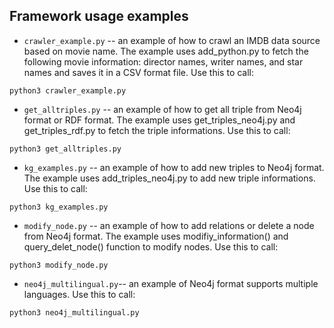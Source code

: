 ## Framework usage examples

- ``crawler_example.py`` -- an example of how to crawl an IMDB data source based on movie name. The example uses add_python.py  to fetch the following movie information: director names, writer names, and star names and saves it in a CSV format file. 
Use this to call:
```#!bash
python3 crawler_example.py
```

- ``get_alltriples.py``  -- an example of how to get all triple from Neo4j format or RDF format. The example uses get_triples_neo4j.py and get_triples_rdf.py  to fetch the triple informations. 
Use this to call:
```#!bash
python3 get_alltriples.py
```

- ``kg_examples.py`` -- an example of how to add new triples to Neo4j format. The example uses add_triples_neo4j.py to add new triple informations. 
Use this to call:
```#!bash
python3 kg_examples.py
```

- ``modify_node.py`` -- an example of how to add relations or delete a node from Neo4j format. The example uses modifiy_information() and query_delet_node() function to modify nodes. 
Use this to call:
```#!bash
python3 modify_node.py
```


- ``neo4j_multilingual.py``-- an example of Neo4j format supports multiple languages. 
Use this to call:
```#!bash
python3 neo4j_multilingual.py
```
